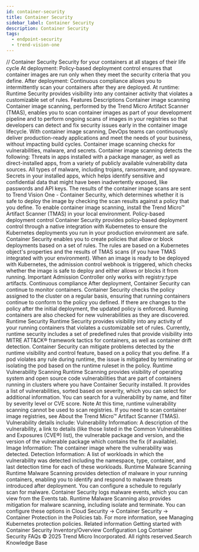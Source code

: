 ```yaml
---
id: container-security
title: Container Security
sidebar_label: Container Security
description: Container Security
tags:
  - endpoint-security
  - trend-vision-one
---
```


/*<![CDATA[*/ $('#title').html($('meta[name=map-description]').attr('content')); /*]]>*/ Container Security Security for your containers at all stages of their life cycle At deployment: Policy-based deployment control ensures that container images are run only when they meet the security criteria that you define. After deployment: Continuous compliance allows you to intermittently scan your containers after they are deployed. At runtime: Runtime Security provides visibility into any container activity that violates a customizable set of rules. Features Descriptions Container image scanning Container image scanning, performed by the Trend Micro Artifact Scanner (TMAS), enables you to scan container images as part of your development pipeline and to perform ongoing scans of images in your registries so that developers can detect and fix security issues early in the container image lifecycle. With container image scanning, DevOps teams can continuously deliver production-ready applications and meet the needs of your business, without impacting build cycles. Container image scanning checks for vulnerabilities, malware, and secrets. Container image scanning detects the following: Threats in apps installed with a package manager, as well as direct-installed apps, from a variety of publicly available vulnerability data sources. All types of malware, including trojans, ransomware, and spyware. Secrets in your installed apps, which helps identify sensitive and confidential data that might have been inadvertently exposed, like passwords and API keys. The results of the container image scans are sent to Trend Vision One - Container Security, which determines whether it is safe to deploy the image by checking the scan results against a policy that you define. To enable container image scanning, install the Trend Micro™ Artifact Scanner (TMAS) in your local environment. Policy-based deployment control Container Security provides policy-based deployment control through a native integration with Kubernetes to ensure the Kubernetes deployments you run in your production environment are safe. Container Security enables you to create policies that allow or block deployments based on a set of rules. The rules are based on a Kubernetes object's properties and the results of TMAS scans (if you have TMAS integrated with your environment). When an image is ready to be deployed with Kubernetes, the admission control webhook is triggered, which checks whether the image is safe to deploy and either allows or blocks it from running. Important Admission Controller only works with registry:type artifacts. Continuous compliance After deployment, Container Security can continue to monitor containers. Container Security checks the policy assigned to the cluster on a regular basis, ensuring that running containers continue to conform to the policy you defined. If there are changes to the policy after the initial deployment, the updated policy is enforced. Running containers are also checked for new vulnerabilities as they are discovered. Runtime Security Runtime Security provides visibility into any activity of your running containers that violates a customizable set of rules. Currently, runtime security includes a set of predefined rules that provide visibility into MITRE ATT&CK® framework tactics for containers, as well as container drift detection. Container Security can mitigate problems detected by the runtime visibility and control feature, based on a policy that you define. If a pod violates any rule during runtime, the issue is mitigated by terminating or isolating the pod based on the runtime ruleset in the policy. Runtime Vulnerability Scanning Runtime Scanning provides visibility of operating system and open source code vulnerabilities that are part of containers running in clusters where you have Container Security installed. It provides a list of vulnerabilities, sorted based on severity, which you can select for additional information. You can search for a vulnerability by name, and filter by severity level or CVE score. Note At this time, runtime vulnerability scanning cannot be used to scan registries. If you need to scan container image registries, see About the Trend Micro™ Artifact Scanner (TMAS). Vulnerability details include: Vulnerability Information: A description of the vulnerability, a link to details (like those listed in the Common Vulnerabilities and Exposures (CVE®) list), the vulnerable package and version, and the version of the vulnerable package which contains the fix (if available). Image Information: The container image where the vulnerability was detected. Detection Information: A list of workloads in which the vulnerability was detected including the namespace, type, container, and last detection time for each of these workloads. Runtime Malware Scanning Runtime Malware Scanning provides detection of malware in your running containers, enabling you to identify and respond to malware threats introduced after deployment. You can configure a schedule to regularly scan for malware. Container Security logs malware events, which you can view from the Events tab. Runtime Malware Scanning also provides mitigation for malware scanning, including isolate and terminate. You can configure these options in Cloud Security → Container Security → Container Protection in the Policies tab. For more information, see Managing Kubernetes protection policies. Related information Getting started with Container Security Inventory/Overview Configuration Log Container Security FAQs © 2025 Trend Micro Incorporated. All rights reserved.Search Knowledge Base